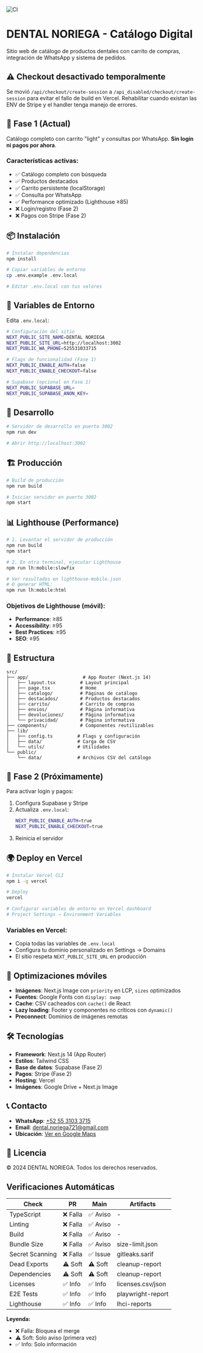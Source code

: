 ![CI](https://github.com/hekouo/dental-noriega/actions/workflows/ci.yml/badge.svg)

# DENTAL NORIEGA - Catálogo Digital

Sitio web de catálogo de productos dentales con carrito de compras, integración de WhatsApp y sistema de pedidos.

## ⚠️ Checkout desactivado temporalmente

Se movió `/api/checkout/create-session` a `/api_disabled/checkout/create-session` para evitar el fallo de build en Vercel.
Rehabilitar cuando existan las ENV de Stripe y el handler tenga manejo de errores.

## 🚀 Fase 1 (Actual)

Catálogo completo con carrito "light" y consultas por WhatsApp. **Sin login ni pagos por ahora**.

### Características activas:

- ✅ Catálogo completo con búsqueda
- ✅ Productos destacados
- ✅ Carrito persistente (localStorage)
- ✅ Consulta por WhatsApp
- ✅ Performance optimizado (Lighthouse ≥85)
- ❌ Login/registro (Fase 2)
- ❌ Pagos con Stripe (Fase 2)

## 📦 Instalación

```bash
# Instalar dependencias
npm install

# Copiar variables de entorno
cp .env.example .env.local

# Editar .env.local con tus valores
```

## 🔧 Variables de Entorno

Edita `.env.local`:

```bash
# Configuración del sitio
NEXT_PUBLIC_SITE_NAME=DENTAL NORIEGA
NEXT_PUBLIC_SITE_URL=http://localhost:3002
NEXT_PUBLIC_WA_PHONE=525531033715

# Flags de funcionalidad (Fase 1)
NEXT_PUBLIC_ENABLE_AUTH=false
NEXT_PUBLIC_ENABLE_CHECKOUT=false

# Supabase (opcional en Fase 1)
NEXT_PUBLIC_SUPABASE_URL=
NEXT_PUBLIC_SUPABASE_ANON_KEY=
```

## 🏃 Desarrollo

```bash
# Servidor de desarrollo en puerto 3002
npm run dev

# Abrir http://localhost:3002
```

## 🏗️ Producción

```bash
# Build de producción
npm run build

# Iniciar servidor en puerto 3002
npm start
```

## 📊 Lighthouse (Performance)

```bash
# 1. Levantar el servidor de producción
npm run build
npm start

# 2. En otra terminal, ejecutar Lighthouse
npm run lh:mobile:slowfix

# Ver resultados en lighthouse-mobile.json
# O generar HTML:
npm run lh:mobile:html
```

### Objetivos de Lighthouse (móvil):

- **Performance**: ≥85
- **Accessibility**: ≥95
- **Best Practices**: ≥95
- **SEO**: ≥95

## 📁 Estructura

```
src/
├── app/                    # App Router (Next.js 14)
│   ├── layout.tsx         # Layout principal
│   ├── page.tsx           # Home
│   ├── catalogo/          # Páginas de catálogo
│   ├── destacados/        # Productos destacados
│   ├── carrito/           # Carrito de compras
│   ├── envios/            # Página informativa
│   ├── devoluciones/      # Página informativa
│   └── privacidad/        # Página informativa
├── components/            # Componentes reutilizables
├── lib/
│   ├── config.ts         # Flags y configuración
│   ├── data/             # Carga de CSV
│   └── utils/            # Utilidades
└── public/
    └── data/             # Archivos CSV del catálogo
```

## 🔐 Fase 2 (Próximamente)

Para activar login y pagos:

1. Configura Supabase y Stripe
2. Actualiza `.env.local`:
   ```bash
   NEXT_PUBLIC_ENABLE_AUTH=true
   NEXT_PUBLIC_ENABLE_CHECKOUT=true
   ```
3. Reinicia el servidor

## 🌍 Deploy en Vercel

```bash
# Instalar Vercel CLI
npm i -g vercel

# Deploy
vercel

# Configurar variables de entorno en Vercel dashboard
# Project Settings → Environment Variables
```

### Variables en Vercel:

- Copia todas las variables de `.env.local`
- Configura tu dominio personalizado en Settings → Domains
- El sitio respeta `NEXT_PUBLIC_SITE_URL` en producción

## 📱 Optimizaciones móviles

- **Imágenes**: Next.js Image con `priority` en LCP, `sizes` optimizados
- **Fuentes**: Google Fonts con `display: swap`
- **Cache**: CSV cacheados con `cache()` de React
- **Lazy loading**: Footer y componentes no críticos con `dynamic()`
- **Preconnect**: Dominios de imágenes remotas

## 🛠️ Tecnologías

- **Framework**: Next.js 14 (App Router)
- **Estilos**: Tailwind CSS
- **Base de datos**: Supabase (Fase 2)
- **Pagos**: Stripe (Fase 2)
- **Hosting**: Vercel
- **Imágenes**: Google Drive + Next.js Image

## 📞 Contacto

- **WhatsApp**: [+52 55 3103 3715](https://wa.me/525531033715)
- **Email**: dental.noriega721@gmail.com
- **Ubicación**: [Ver en Google Maps](https://maps.app.goo.gl/ruP2HHjLXtoKqnB57)

## 📄 Licencia

© 2024 DENTAL NORIEGA. Todos los derechos reservados.


## Verificaciones Automáticas

| Check | PR | Main | Artifacts |
|-------|----|----|-----------|
| TypeScript | ❌ Falla | ✅ Aviso | - |
| Linting | ❌ Falla | ✅ Aviso | - |
| Build | ❌ Falla | ✅ Aviso | - |
| Bundle Size | ❌ Falla | ✅ Aviso | size-limit.json |
| Secret Scanning | ❌ Falla | ✅ Issue | gitleaks.sarif |
| Dead Exports | ⚠️ Soft | ⚠️ Soft | cleanup-report |
| Dependencies | ⚠️ Soft | ⚠️ Soft | cleanup-report |
| Licenses | ✅ Info | ✅ Info | licenses.csv/json |
| E2E Tests | ✅ Info | ✅ Info | playwright-report |
| Lighthouse | ✅ Info | ✅ Info | lhci-reports |

**Leyenda:**
- ❌ Falla: Bloquea el merge
- ⚠️ Soft: Solo aviso (primera vez)  
- ✅ Info: Solo información

